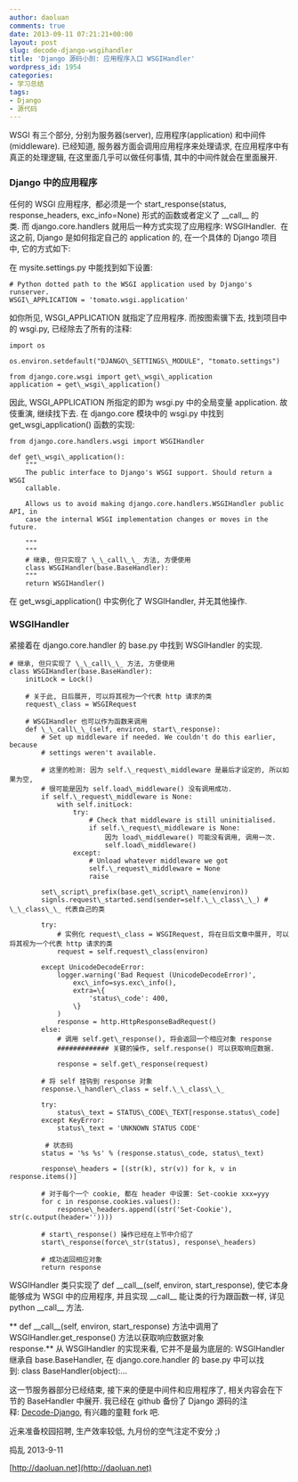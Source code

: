 ```yaml
---
author: daoluan
comments: true
date: 2013-09-11 07:21:21+00:00
layout: post
slug: decode-django-wsgihandler
title: 'Django 源码小剖: 应用程序入口 WSGIHandler'
wordpress_id: 1954
categories:
- 学习总结
tags:
- Django
- 源代码
---
```


WSGI 有三个部分, 分别为服务器(server), 应用程序(application) 和中间件(middleware). 已经知道, 服务器方面会调用应用程序来处理请求, 在应用程序中有真正的处理逻辑, 在这里面几乎可以做任何事情, 其中的中间件就会在里面展开.


### Django 中的应用程序


任何的 WSGI 应用程序,  都必须是一个 start\_response(status, response\_headers, exc\_info=None) 形式的函数或者定义了 \_\_call\_\_ 的类. 而 django.core.handlers 就用后一种方式实现了应用程序: WSGIHandler.  在这之前, Django 是如何指定自己的 application 的, 在一个具体的 Django 项目中, 它的方式如下:

在 mysite.settings.py 中能找到如下设置:

    
    # Python dotted path to the WSGI application used by Django's runserver.
    WSGI\_APPLICATION = 'tomato.wsgi.application'


如你所见, WSGI\_APPLICATION 就指定了应用程序. 而按图索骥下去, 找到项目中的 wsgi.py, 已经除去了所有的注释:

    
    import os
    
    os.environ.setdefault("DJANGO\_SETTINGS\_MODULE", "tomato.settings")
    
    from django.core.wsgi import get\_wsgi\_application
    application = get\_wsgi\_application()


因此, WSGI\_APPLICATION 所指定的即为 wsgi.py 中的全局变量 application. 故伎重演, 继续找下去. 在 django.core 模块中的 wsgi.py 中找到 get\_wsgi\_application() 函数的实现:

    
    from django.core.handlers.wsgi import WSGIHandler
    
    def get\_wsgi\_application():
        """
        The public interface to Django's WSGI support. Should return a WSGI
        callable.
    
        Allows us to avoid making django.core.handlers.WSGIHandler public API, in
        case the internal WSGI implementation changes or moves in the future.
    
        """
        """
        # 继承, 但只实现了 \_\_call\_\_ 方法, 方便使用
        class WSGIHandler(base.BaseHandler):
        """
        return WSGIHandler()


在 get\_wsgi\_application() 中实例化了 WSGIHandler, 并无其他操作.


### WSGIHandler


紧接着在 django.core.handler 的 base.py 中找到 WSGIHandler 的实现.

    
    # 继承, 但只实现了 \_\_call\_\_ 方法, 方便使用
    class WSGIHandler(base.BaseHandler):
        initLock = Lock()
    
        # 关于此, 日后展开, 可以将其视为一个代表 http 请求的类
        request\_class = WSGIRequest
    
        # WSGIHandler 也可以作为函数来调用
        def \_\_call\_\_(self, environ, start\_response):
            # Set up middleware if needed. We couldn't do this earlier, because
            # settings weren't available.
    
            # 这里的检测: 因为 self.\_request\_middleware 是最后才设定的, 所以如果为空,
            # 很可能是因为 self.load\_middleware() 没有调用成功.
            if self.\_request\_middleware is None:
                with self.initLock:
                    try:
                        # Check that middleware is still uninitialised.
                        if self.\_request\_middleware is None:
                            因为 load\_middleware() 可能没有调用, 调用一次.
                            self.load\_middleware()
                    except:
                        # Unload whatever middleware we got
                        self.\_request\_middleware = None
                        raise
    
            set\_script\_prefix(base.get\_script\_name(environ))
            signls.request\_started.send(sender=self.\_\_class\_\_) # \_\_class\_\_ 代表自己的类
    
            try:
                # 实例化 request\_class = WSGIRequest, 将在日后文章中展开, 可以将其视为一个代表 http 请求的类
                request = self.request\_class(environ)
    
            except UnicodeDecodeError:
                logger.warning('Bad Request (UnicodeDecodeError)',
                    exc\_info=sys.exc\_info(),
                    extra=\{
                        'status\_code': 400,
                    \}
                )
                response = http.HttpResponseBadRequest()
            else:
                # 调用 self.get\_response(), 将会返回一个相应对象 response
                ############# 关键的操作, self.response() 可以获取响应数据.          
                response = self.get\_response(request)
    
            # 将 self 挂钩到 response 对象
            response.\_handler\_class = self.\_\_class\_\_
    
            try:
                status\_text = STATUS\_CODE\_TEXT[response.status\_code]
            except KeyError:
                status\_text = 'UNKNOWN STATUS CODE'
    
             # 状态码
            status = '%s %s' % (response.status\_code, status\_text)
    
            response\_headers = [(str(k), str(v)) for k, v in response.items()]
    
            # 对于每个一个 cookie, 都在 header 中设置: Set-cookie xxx=yyy
            for c in response.cookies.values():
                response\_headers.append((str('Set-Cookie'), str(c.output(header=''))))
    
            # start\_response() 操作已经在上节中介绍了
            start\_response(force\_str(status), response\_headers)
    
            # 成功返回相应对象
            return response


WSGIHandler 类只实现了 def \_\_call\_\_(self, environ, start\_response), 使它本身能够成为 WSGI 中的应用程序, 并且实现 \_\_call\_\_ 能让类的行为跟函数一样, 详见 python \_\_call\_\_ 方法.

** def \_\_call\_\_(self, environ, start\_response) 方法中调用了 WSGIHandler.get\_response() 方法以获取响应数据对象 response.** 从 WSGIHandler 的实现来看, 它并不是最为底层的: WSGIHandler 继承自 base.BaseHandler, 在 django.core.handler 的 base.py 中可以找到: class BaseHandler(object):...

这一节服务器部分已经结束, 接下来的便是中间件和应用程序了, 相关内容会在下节的 BaseHandler 中展开. 我已经在 github 备份了 Django 源码的注释: [Decode-Django](https://github.com/daoluan/Decode-Django), 有兴趣的童鞋 fork 吧.

近来准备校园招聘, 生产效率较低, 九月份的空气注定不安分 ;)

捣乱 2013-9-11

[http://daoluan.net](http://daoluan.net)
